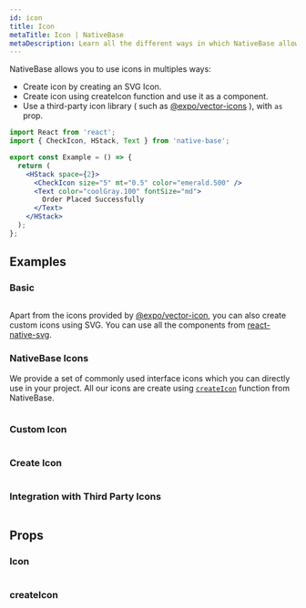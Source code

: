 ```yaml
---
id: icon
title: Icon
metaTitle: Icon | NativeBase
metaDescription: Learn all the different ways in which NativeBase allows you to use icons. Get to know more about creating custom icons and more icon functions in this document.
---
```


NativeBase allows you to use icons in multiples ways:

- Create icon by creating an SVG Icon.
- Create icon using createIcon function and use it as a component.
- Use a third-party icon library ( such as [@expo/vector-icons](https://github.com/expo/vector-icons) ), with `as` prop.

```jsx isShowcase
import React from 'react';
import { CheckIcon, HStack, Text } from 'native-base';

export const Example = () => {
  return (
    <HStack space={2}>
      <CheckIcon size="5" mt="0.5" color="emerald.500" />
      <Text color="coolGray.100" fontSize="md">
        Order Placed Successfully
      </Text>
    </HStack>
  );
};
```

## Examples

### Basic

```ComponentSnackPlayer path=components,primitives,Icon,Basic.tsx

```

Apart from the icons provided by [@expo/vector-icon](https://github.com/expo/vector-icons), you can also create custom icons using SVG. You can use all the components from [react-native-svg](https://github.com/react-native-svg/react-native-svg).

### NativeBase Icons

We provide a set of commonly used interface icons which you can directly use in your project. All our icons are create using [`createIcon`](icon#createicon) function from NativeBase.

```ComponentSnackPlayer path=components,primitives,Icon,AllIcons.tsx

```

### Custom Icon

```ComponentSnackPlayer path=components,primitives,Icon,CustomIcon.tsx

```

### Create Icon

```ComponentSnackPlayer path=components,primitives,Icon,CreateIcon.tsx

```

### Integration with Third Party Icons

```ComponentSnackPlayer path=components,primitives,Icon,ThirdPartyIcons.tsx

```

## Props

### Icon

```ComponentPropTable path=primitives,Icon,Icon.tsx  showStylingProps=true

```

### createIcon

```ComponentPropTable path=primitives,Icon,createIcon.tsx

```
